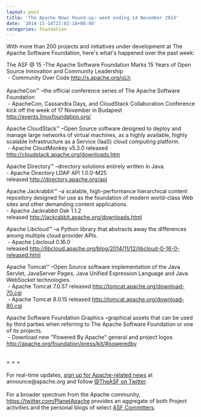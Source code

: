```yaml
---
layout: post
title: 'The Apache News Round-up: week ending 14 November 2014'
date: '2014-11-14T22:02:18+00:00'
categories: foundation
---
```

<div> 
    <p>With more than 200 projects and initiatives under development at The Apache Software Foundation, here's what's happened over the past week:</p> 
  </div> 
  <div>The ASF @ 15 -The Apache Software Foundation Marks 15 Years of Open Source Innovation and Community Leadership</div> 
  <div>&nbsp;- Community Over Code <a href="http://s.apache.org/oLh">http://s.apache.org/oLh</a></div> 
  <div><br /></div> 
  <div>ApacheCon™ –the official conference series of The Apache Software Foundation</div> 
  <div>&nbsp;- ApacheCon, Cassandra Days, and CloudStack Collaboration Conference kick off the week of 17 November in Budapest <a href="http://events.linuxfoundation.org/">http://events.linuxfoundation.org/</a></div> 
  <p> </p> 
  <div> 
    <p>Apache CloudStack™ –Open Source software designed to deploy and manage large networks of virtual machines, as a highly available, highly scalable Infrastructure as a Service (IaaS) cloud computing platform.<br />&nbsp;- Apache CloudMonkey v5.3.0 released <a href="http://cloudstack.apache.org/downloads.htm">http://cloudstack.apache.org/downloads.htm</a></p> 
  </div> 
  <p> </p> 
  <div> 
    <p> </p> 
    <p>Apache Directory™ –directory solutions entirely written in Java.<br />- Apache Directory LDAP API 1.0.0-M25 released&nbsp;<a href="http://directory.apache.org/api">http://directory.apache.org/api</a></p> 
    <p>Apache Jackrabbit™ –a scalable, high-performance hierarchical content repository designed for use as the foundation of modern world-class Web sites and other demanding content applications.<br />-&nbsp;Apache Jackrabbit Oak 1.1.2 released&nbsp;<a href="http://jackrabbit.apache.org/downloads.html">http://jackrabbit.apache.org/downloads.html</a></p> 
  </div> 
  <p>Apache Libcloud™ –a Python library that abstracts away the differences among multiple cloud provider APIs.<br />&nbsp;- Apache Libcloud 0.16.0 released&nbsp;<a href="http://libcloud.apache.org/blog/2014/11/12/libcloud-0-16-0-released.html">http://libcloud.apache.org/blog/2014/11/12/libcloud-0-16-0-released.html</a></p> 
  <div> 
    <p> </p> 
    <p>Apache Tomcat™ –Open Source software implementation of the Java Servlet, JavaServer Pages, Java Unified Expression Language and Java WebSocket technologies.<br />&nbsp;-&nbsp;Apache Tomcat 7.0.57 released <a href="http://tomcat.apache.org/download-70.cgi">http://tomcat.apache.org/download-70.cgi</a><br />&nbsp;- Apache Tomcat 8.0.15 released&nbsp;<a href="http://tomcat.apache.org/download-80.cgi">http://tomcat.apache.org/download-80.cgi</a></p> 
    <p>Apache Software Foundation Graphics –graphical assets that can be used by third parties when referring to The Apache Software Foundation or one of its projects.<br />&nbsp;- Download new &quot;Powered By Apache&quot; general and project logos <a href="http://apache.org/foundation/press/kit/#poweredby">http://apache.org/foundation/press/kit/#poweredby</a></p> 
  </div> 
  <div><br /></div> 
  <div>= = =</div> 
  <div><br /></div> 
  <div>For real-time updates, <a href="http://www.apache.org/foundation/mailinglists.html#foundation-announce">sign up for Apache-related news</a> at announce@apache.org and follow <a href="https://twitter.com/TheASF">@TheASF on Twitter</a>.&nbsp;</div> 
  <div><br /></div> 
  <div>For a broader spectrum from the Apache community, <a href="https://twitter.com/PlanetApache">https://twitter.com/PlanetApache</a> provides an aggregate of both Project activities and the personal blogs of select <a href="http://people.apache.org/">ASF Committers</a>.</div>
